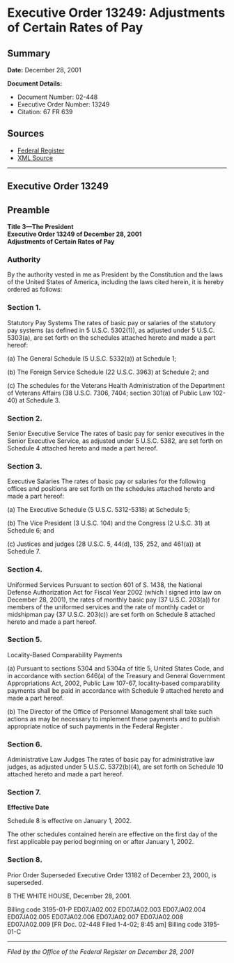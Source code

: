 # Executive Order 13249: Adjustments of Certain Rates of Pay

## Summary

**Date:** December 28, 2001

**Document Details:**
- Document Number: 02-448
- Executive Order Number: 13249
- Citation: 67 FR 639

## Sources
- [Federal Register](https://www.federalregister.gov/documents/2002/01/07/02-448/adjustments-of-certain-rates-of-pay)
- [XML Source](https://www.federalregister.gov/documents/full_text/xml/2002/01/07/02-448.xml)

---

## Executive Order 13249

## Preamble

**Title 3—The President**  
**Executive Order 13249 of December 28, 2001**  
**Adjustments of Certain Rates of Pay**

### Authority

By the authority vested in me as President by the Constitution and the laws of the United States of America, including the laws cited herein, it is hereby ordered as follows:
### Section 1.

Statutory Pay Systems
The rates of basic pay or salaries of the statutory pay systems (as defined in 5 U.S.C. 5302(1)), as adjusted under 5 U.S.C. 5303(a), are set forth on the schedules attached hereto and made a part hereof:

(a) The General Schedule (5 U.S.C. 5332(a)) at Schedule 1;

(b) The Foreign Service Schedule (22 U.S.C. 3963) at Schedule 2; and

(c) The schedules for the Veterans Health Administration of the Department of Veterans Affairs (38 U.S.C. 7306, 7404; section 301(a) of Public Law 102-40) at Schedule 3.
### Section 2.

Senior Executive Service
The rates of basic pay for senior executives in the Senior Executive Service, as adjusted under 5 U.S.C. 5382, are set forth on Schedule 4 attached hereto and made a part hereof.
### Section 3.

Executive Salaries
The rates of basic pay or salaries for the following offices and positions are set forth on the schedules attached hereto and made a part hereof:

(a) The Executive Schedule (5 U.S.C. 5312-5318) at Schedule 5;

(b) The Vice President (3 U.S.C. 104) and the Congress (2 U.S.C. 31) at Schedule 6; and

(c) Justices and judges (28 U.S.C. 5, 44(d), 135, 252, and 461(a)) at Schedule 7.
### Section 4.

Uniformed Services
Pursuant to section 601 of S. 1438, the National Defense Authorization Act for Fiscal Year 2002 (which I signed into law on December 28, 2001), the rates of monthly basic pay (37 U.S.C. 203(a)) for members of the uniformed services and the rate of monthly cadet or midshipman pay (37 U.S.C. 203(c)) are set forth on Schedule 8 attached hereto and made a part hereof.
### Section 5.

Locality-Based Comparability Payments

(a) Pursuant to sections 5304 and 5304a of title 5, United States Code, and in accordance with section 646(a) of the Treasury and General Government Appropriations Act, 2002, Public Law 107-67, locality-based comparability payments shall be paid in accordance with Schedule 9 attached hereto and made a part hereof.

(b) The Director of the Office of Personnel Management shall take such actions as may be necessary to implement these payments and to publish appropriate notice of such payments in the 
Federal Register
.
### Section 6.

Administrative Law Judges
The rates of basic pay for administrative law judges, as adjusted under 5 U.S.C. 5372(b)(4), are set forth on Schedule 10 attached hereto and made a part hereof.
### Section 7.

**Effective Date**

Schedule 8 is effective on January 1, 2002.

The other schedules contained herein are effective on the first day of the first applicable pay period beginning on or after January 1, 2002.
### Section 8.

Prior Order Superseded
Executive Order 13182 of December 23, 2000, is superseded.

B
THE WHITE HOUSE,
December 28, 2001.

Billing code 3195-01-P
ED07JA02.002
ED07JA02.003
ED07JA02.004
ED07JA02.005
ED07JA02.006
ED07JA02.007
ED07JA02.008
ED07JA02.009
[FR Doc. 02-448
Filed 1-4-02; 8:45 am]
Billing code 3195-01-C

---

*Filed by the Office of the Federal Register on December 28, 2001*

